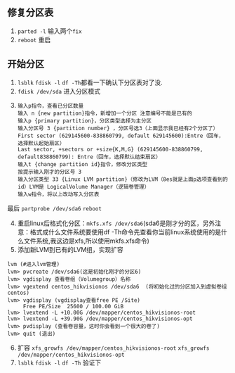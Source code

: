 ## 修复分区表
1. `parted -l` 输入两个`fix`
2. `reboot` 重启
## 开始分区
1. `lsblk` `fdisk -l` `df -Th`都看一下确认下分区表对了没.
2. `fdisk /dev/sda` 进入分区模式
3. 
     ```
     输入p指令，查看已分区数量
     输入 n {new partition}指令，新增加一个分区 注意编号不能是已有的
     输入p {primary partition}，分区类型选择为主分区
     输入分区号 3 {partition number} ，分区号选3（上面显示我已经有2个分区了）
     First sector (629145600-838860799, default 629145600):Entre（回车，选择默认起始扇区）
     Last sector, +sectors or +size{K,M,G} (629145600-838860799, default838860799): Entre（回车，选择默认结束扇区）
     输入t {change partition id}指令，修改分区类型
     按提示输入刚才的分区号 3
     输入分区类型 33 {Linux LVM partition}（修改为LVM（8es就是上面p选项查看到的id）LVM是 LogicalVolume Manager（逻辑卷管理）
     输入w指令，将以上改动写入分区表

     ```
最后 `partprobe /dev/sda6` `reboot` 

4. 重启linux后格式化分区：`mkfs.xfs /dev/sda6`(sda6是刚才分的区，另外注意：格式成什么文件系统要使用df -Th命令先查看你当前linux系统使用的是什么文件系统,我这边是xfs,所以使用mkfs.xfs命令)
5. 添加新LVM到已有的LVM组，实现扩容
```
lvm (#进入lvm管理)
lvm> pvcreate /dev/sda6(这是初始化刚才的分区6)
lvm> vgdisplay 查看卷组（Volumegroup）名称
lvm> vgextend centos_hikvisionos /dev/sda6  (将初始化过的分区加入到虚拟卷组centos)
lvm> vgdisplay (vgdisplay查看free PE /Site)
     Free PE/Size  25600 / 100.00 GiB
lvm> lvextend -L +10.00G /dev/mapper/centos_hikvisionos-root
lvm> lvextend -L +39.90G /dev/mapper/centos_hikvisionos-opt
lvm> pvdisplay (查看卷容量，这时你会看到一个很大的卷了)
lvm> quit (退出)
```
6. 扩容 `xfs_growfs /dev/mapper/centos_hikvisionos-root` `xfs_growfs /dev/mapper/centos_hikvisionos-opt`
7. `lsblk` `fdisk -l` `df -Th` 验证下
